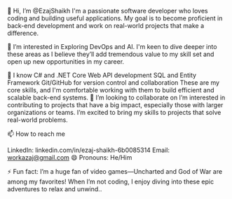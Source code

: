👋 Hi, I’m @EzajShaikh
I'm a passionate software developer who loves coding and building useful applications. My goal is to become proficient in back-end development and work on real-world projects that make a difference.

👀 I’m interested in
Exploring DevOps and AI. I'm keen to dive deeper into these areas as I believe they’ll add tremendous value to my skill set and open up new opportunities in my career.

🌱 I know
C# and .NET Core
Web API development
SQL and Entity Framework
Git/GitHub for version control and collaboration
These are my core skills, and I'm comfortable working with them to build efficient and scalable back-end systems.
💞️ I’m looking to collaborate on
I’m interested in contributing to projects that have a big impact, especially those with larger organizations or teams. I’m excited to bring my skills to projects that solve real-world problems.

📫 How to reach me 

LinkedIn: linkedin.com/in/ezaj-shaikh-6b0085314
Email: workazaj@gmail.com
😄 Pronouns: He/Him

⚡ Fun fact:
I’m a huge fan of video games—Uncharted and God of War are among my favorites! When I’m not coding, I enjoy diving into these epic adventures to relax and unwind..
<!---
Ezaj24/Ezaj24 is a ✨ special ✨ repository because its `README.md` (this file) appears on your GitHub profile.
You can click the Preview link to take a look at your changes.
--->
